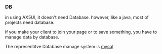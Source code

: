 ### DB
in using AX5UI, it doesn't need Database. however, like a java, most of projects need database.

if you make your client to join your page or to save something, you have to manage data by database.

The representitve Database manage system is [mysql](https://www.mysql.com/)
